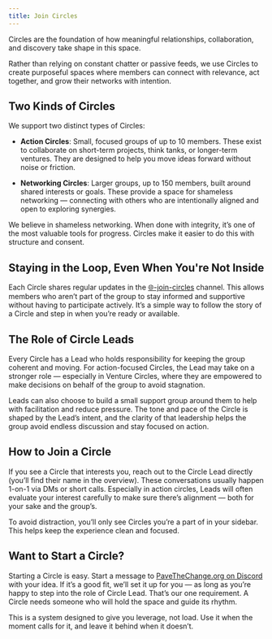 ```yaml
---
title: Join Circles
---
```


Circles are the foundation of how meaningful relationships, collaboration, and discovery take shape in this space.

Rather than relying on constant chatter or passive feeds, we use Circles to create purposeful spaces where members can connect with relevance, act together, and grow their networks with intention.

## Two Kinds of Circles

We support two distinct types of Circles:

- **Action Circles**: Small, focused groups of up to 10 members. These exist to collaborate on short-term projects, think tanks, or longer-term ventures. They are designed to help you move ideas forward without noise or friction.

- **Networking Circles**: Larger groups, up to 150 members, built around shared interests or goals. These provide a space for shameless networking — connecting with others who are intentionally aligned and open to exploring synergies.

We believe in shameless networking. When done with integrity, it’s one of the most valuable tools for progress. Circles make it easier to do this with structure and consent.

## Staying in the Loop, Even When You're Not Inside

Each Circle shares regular updates in the [🌐-join-circles](https://discord.com/channels/1380551491269558402/1381729739592437870) channel. This allows members who aren’t part of the group to stay informed and supportive without having to participate actively. It’s a simple way to follow the story of a Circle and step in when you’re ready or available.

## The Role of Circle Leads

Every Circle has a Lead who holds responsibility for keeping the group coherent and moving. For action-focused Circles, the Lead may take on a stronger role — especially in Venture Circles, where they are empowered to make decisions on behalf of the group to avoid stagnation.

Leads can also choose to build a small support group around them to help with facilitation and reduce pressure. The tone and pace of the Circle is shaped by the Lead’s intent, and the clarity of that leadership helps the group avoid endless discussion and stay focused on action.

## How to Join a Circle

If you see a Circle that interests you, reach out to the Circle Lead directly (you’ll find their name in the overview). These conversations usually happen 1-on-1 via DMs or short calls. Especially in action circles, Leads will often evaluate your interest carefully to make sure there’s alignment — both for your sake and the group’s.

To avoid distraction, you’ll only see Circles you’re a part of in your sidebar. This helps keep the experience clean and focused.

## Want to Start a Circle?

Starting a Circle is easy. Start a message to [PaveTheChange.org on Discord](https://discord.com/users/1168060984225702063) with your idea. If it’s a good fit, we’ll set it up for you — as long as you’re happy to step into the role of Circle Lead. That’s our one requirement. A Circle needs someone who will hold the space and guide its rhythm.

This is a system designed to give you leverage, not load. Use it when the moment calls for it, and leave it behind when it doesn’t.
